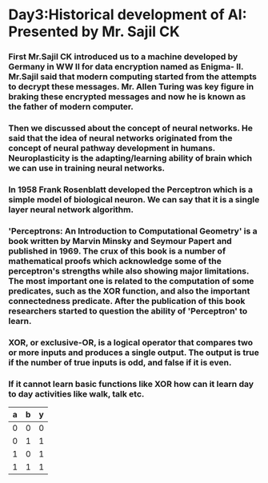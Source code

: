 # Day3:Historical development of AI: Presented by Mr. Sajil CK
### First Mr.Sajil CK introduced us to a machine developed by Germany in WW II for data encryption named as Enigma- II. Mr.Sajil said that modern computing started from the attempts to decrypt these messages. Mr. Allen Turing was key figure in braking these encrypted messages and now he is known as the father of modern computer.
### Then we discussed about the concept of neural networks. He said that the idea of neural networks originated from the concept of neural pathway development in humans. Neuroplasticity is the adapting/learning ability of brain which we can use in training neural networks.
### In 1958 Frank Rosenblatt developed the Perceptron which is a simple model of biological neuron. We can say that it is a single layer neural network algorithm.
### 'Perceptrons: An Introduction to Computational Geometry' is a book written by Marvin Minsky and Seymour Papert and published in 1969. The crux of this book is a number of mathematical proofs which acknowledge some of the perceptron's strengths while also showing major limitations. The most important one is related to the computation of some predicates, such as the XOR function, and also the important connectedness predicate. After the publication of this book researchers started to question  the ability of 'Perceptron' to learn. 
### XOR, or exclusive-OR, is a logical operator that compares two or more inputs and produces a single output. The output is true if the number of true inputs is odd, and false if it is even. 
### If it cannot learn basic functions like XOR how can it learn day to day activities like walk, talk etc.
|a|b|y|
| :---:| :---: | :---: |
| 0  | 0   | 0   |
| 0  |   1 | 1   |
| 1  |  0  | 1   |
| 1  |  1  | 1   |
